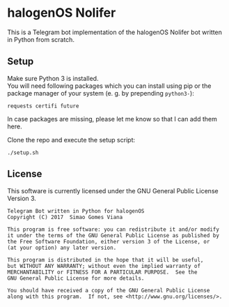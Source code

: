 # halogenOS Nolifer

This is a Telegram bot implementation of the halogenOS Nolifer bot written in
Python from scratch.

## Setup

Make sure Python 3 is installed.<br>
You will need following packages which you can install using pip or the
package manager of your system (e. g. by prepending `python3-`):
```
requests certifi future
```
In case packages are missing, please let me know so that I can add them here.
<br>

Clone the repo and execute the setup script:

```
./setup.sh
```

## License

This software is currently licensed under the GNU General Public License
Version 3.

```
Telegram Bot written in Python for halogenOS
Copyright (C) 2017  Simao Gomes Viana

This program is free software: you can redistribute it and/or modify
it under the terms of the GNU General Public License as published by
the Free Software Foundation, either version 3 of the License, or
(at your option) any later version.

This program is distributed in the hope that it will be useful,
but WITHOUT ANY WARRANTY; without even the implied warranty of
MERCHANTABILITY or FITNESS FOR A PARTICULAR PURPOSE.  See the
GNU General Public License for more details.

You should have received a copy of the GNU General Public License
along with this program.  If not, see <http://www.gnu.org/licenses/>.
```

